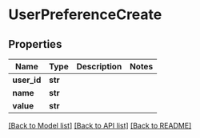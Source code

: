 # UserPreferenceCreate

## Properties
Name | Type | Description | Notes
------------ | ------------- | ------------- | -------------
**user_id** | **str** |  | 
**name** | **str** |  | 
**value** | **str** |  | 

[[Back to Model list]](../README.md#documentation-for-models) [[Back to API list]](../README.md#documentation-for-api-endpoints) [[Back to README]](../README.md)


